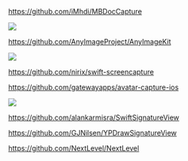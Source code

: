 https://github.com/iMhdi/MBDocCapture

![](https://github.com/iMhdi/MBDocCapture/raw/master/MBDocCapture-demo.gif)

https://github.com/AnyImageProject/AnyImageKit

![](https://github.com/AnyImageProject/AnyImageProject.github.io/raw/master/Resources/TitleMap@2x.png)

https://github.com/nirix/swift-screencapture

https://github.com/gatewayapps/avatar-capture-ios

![](https://github.com/gatewayapps/avatar-capture-ios/raw/master/AvatarCapture/AvatarCapture/capture_me.gif)

https://github.com/alankarmisra/SwiftSignatureView

https://github.com/GJNilsen/YPDrawSignatureView

https://github.com/NextLevel/NextLevel

